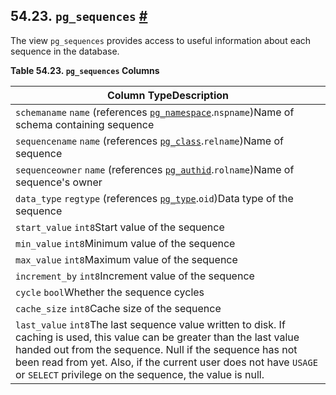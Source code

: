 ## 54.23. `pg_sequences` [#](#VIEW-PG-SEQUENCES)

The view `pg_sequences` provides access to useful information about each sequence in the database.

**Table 54.23. `pg_sequences` Columns**

| Column TypeDescription                                                                                                                                                                                                                                                                                                 |
| ---------------------------------------------------------------------------------------------------------------------------------------------------------------------------------------------------------------------------------------------------------------------------------------------------------------------- |
| `schemaname` `name` (references [`pg_namespace`](catalog-pg-namespace.html "53.32. pg_namespace").`nspname`)Name of schema containing sequence                                                                                                                                                                         |
| `sequencename` `name` (references [`pg_class`](catalog-pg-class.html "53.11. pg_class").`relname`)Name of sequence                                                                                                                                                                                                     |
| `sequenceowner` `name` (references [`pg_authid`](catalog-pg-authid.html "53.8. pg_authid").`rolname`)Name of sequence's owner                                                                                                                                                                                          |
| `data_type` `regtype` (references [`pg_type`](catalog-pg-type.html "53.64. pg_type").`oid`)Data type of the sequence                                                                                                                                                                                                   |
| `start_value` `int8`Start value of the sequence                                                                                                                                                                                                                                                                        |
| `min_value` `int8`Minimum value of the sequence                                                                                                                                                                                                                                                                        |
| `max_value` `int8`Maximum value of the sequence                                                                                                                                                                                                                                                                        |
| `increment_by` `int8`Increment value of the sequence                                                                                                                                                                                                                                                                   |
| `cycle` `bool`Whether the sequence cycles                                                                                                                                                                                                                                                                              |
| `cache_size` `int8`Cache size of the sequence                                                                                                                                                                                                                                                                          |
| `last_value` `int8`The last sequence value written to disk. If caching is used, this value can be greater than the last value handed out from the sequence. Null if the sequence has not been read from yet. Also, if the current user does not have `USAGE` or `SELECT` privilege on the sequence, the value is null. |